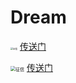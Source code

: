 # Dream

<img src="http://www.pbccrc.org.cn/zxzx/xhtml/images/logo.jpg" alt="征信" style="zoom:25%;" />  [传送门](https://ipcrs.pbccrc.org.cn/ "个人征信查询")

<img src="https://etax.hunan.chinatax.gov.cn/wsbs/images/taxlogo.png" alt="征信" style="zoom:50%;" />  [传送门](https://ipcrs.pbccrc.org.cn/ "国家税务总局湖南省税务局")
